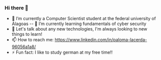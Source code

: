 ### Hi there 👋

- 🔭 I’m currently a Computer Scientist student at the federal university of Alagoas
-- 🌱 I’m currently learning fundamentals of cyber security  
- 💬 Let's talk about any new technologies, I'm always looking to new things to learn! 
- 📫 How to reach me: https://www.linkedin.com/in/paloma-lacerda-96056a1a8/ 
- ⚡ Fun fact: I like to study german at my free time!!
